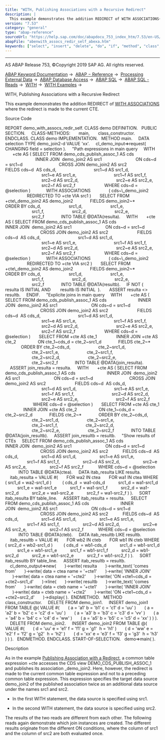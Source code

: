 ```yaml
---
title: "WITH, Publishing Associations with a Recursive Redirect"
description: |
  This example demonstrates the addition REDIRECT of WITH ASSOCIATIONS(https://help.sap.com/doc/abapdocu_753_index_htm/7.53/en-US/abapwith_associations.htm) where the redirect is made to the current CTE. Source Code REPORT demo_with_assocs_redir_self. CLASS demo DEFINITION. PUBLIC SECTION. CLASS
version: "7.53"
category: "general"
type: "abap-reference"
sourceUrl: "https://help.sap.com/doc/abapdocu_753_index_htm/7.53/en-US/abenwith_assocs_redir_self_abexa.htm"
abapFile: "abenwith_assocs_redir_self_abexa.htm"
keywords: ["select", "insert", "delete", "do", "if", "method", "class", "data", "abenwith", "assocs", "redir", "self", "abexa"]
---
```


* * *

AS ABAP Release 753, ©Copyright 2019 SAP AG. All rights reserved.

[ABAP Keyword Documentation](https://help.sap.com/doc/abapdocu_753_index_htm/7.53/en-US/abenabap.htm) →  [ABAP − Reference](https://help.sap.com/doc/abapdocu_753_index_htm/7.53/en-US/abenabap_reference.htm) →  [Processing External Data](https://help.sap.com/doc/abapdocu_753_index_htm/7.53/en-US/abenabap_language_external_data.htm) →  [ABAP Database Access](https://help.sap.com/doc/abapdocu_753_index_htm/7.53/en-US/abenabap_sql.htm) →  [ABAP SQL](https://help.sap.com/doc/abapdocu_753_index_htm/7.53/en-US/abenopensql.htm) →  [ABAP SQL - Reads](https://help.sap.com/doc/abapdocu_753_index_htm/7.53/en-US/abenopen_sql_reading.htm) →  [WITH](https://help.sap.com/doc/abapdocu_753_index_htm/7.53/en-US/abapwith.htm) →  [WITH Examples](https://help.sap.com/doc/abapdocu_753_index_htm/7.53/en-US/abenwith_abexas.htm) → 

WITH, Publishing Associations with a Recursive Redirect

This example demonstrates the addition REDIRECT of [WITH ASSOCIATIONS](https://help.sap.com/doc/abapdocu_753_index_htm/7.53/en-US/abapwith_associations.htm) where the redirect is made to the current CTE.

Source Code

REPORT demo\_with\_assocs\_redir\_self.
CLASS demo DEFINITION.
  PUBLIC SECTION.
    CLASS-METHODS:
      main,
      class\_constructor.
ENDCLASS.
CLASS demo IMPLEMENTATION.
  METHOD main.
    DATA selection TYPE demo\_join2-d VALUE 'xx'.
    cl\_demo\_input=>request( CHANGING field = selection ).
    "Path expressions in main query
    WITH
      +cte AS ( SELECT FROM demo\_cds\_publish\_assoc\_1 AS cds
                         INNER JOIN  demo\_join2 AS src1
                           ON cds~d = src1~d
                             CROSS JOIN demo\_join2 AS src2
                       FIELDS cds~d  AS cds\_d,
                              src1~d AS src1\_d,
                              src1~e AS src1\_e,
                              src1~f AS src1\_f,
                              src2~d AS src2\_d,
                              src2~e AS src2\_e,
                              src2~f AS src2\_f
                       WHERE cds~d = @selection )
            WITH ASSOCIATIONS
              ( cds~\\\_demo\_join2
                  REDIRECTED TO +cte VIA src1 )
      SELECT FROM +cte\\\_demo\_join2 AS demo\_join2
             FIELDS demo\_join2~\*
             ORDER BY cds\_d,
                      src1\_d,
                      src1\_e,
                      src1\_f,
                      src2\_d,
                      src2\_e,
                      src2\_f
             INTO TABLE @DATA(resulta).
    WITH
      +cte AS ( SELECT FROM demo\_cds\_publish\_assoc\_1 AS cds
                         INNER JOIN  demo\_join2 AS src1
                           ON cds~d = src1~d
                             CROSS JOIN demo\_join2 AS src2
                       FIELDS cds~d  AS cds\_d,
                              src1~d AS src1\_d,
                              src1~e AS src1\_e,
                              src1~f AS src1\_f,
                              src2~d AS src2\_d,
                              src2~e AS src2\_e,
                              src2~f AS src2\_f
                       WHERE cds~d = @selection )
            WITH ASSOCIATIONS
              ( cds~\\\_demo\_join2
                  REDIRECTED TO +cte VIA src2 )
      SELECT FROM +cte\\\_demo\_join2 AS demo\_join2
             FIELDS demo\_join2~\*
             ORDER BY cds\_d,
                      src1\_d,
                      src1\_e,
                      src1\_f,
                      src2\_d,
                      src2\_e,
                      src2\_f
             INTO TABLE @DATA(resultb).
    IF NOT (
       resulta IS INITIAL AND
       resultb IS INITIAL  ).
      ASSERT resulta <> resultb.
    ENDIF.
    "Explicite joins in main query
    WITH
      +cte AS ( SELECT FROM demo\_cds\_publish\_assoc\_1 AS cds
                         INNER JOIN  demo\_join2 AS src1
                           ON cds~d = src1~d
                             CROSS JOIN demo\_join2 AS src2
                       FIELDS cds~d  AS cds\_d,
                              src1~d AS src1\_d,
                              src1~e AS src1\_e,
                              src1~f AS src1\_f,
                              src2~d AS src2\_d,
                              src2~e AS src2\_e,
                              src2~f AS src2\_f
                       WHERE cds~d = @selection )
      SELECT FROM +cte AS cte\_1
               INNER JOIN +cte AS cte\_2
                 ON cte\_1~cds\_d = cte\_2~src1\_d
             FIELDS cte\_2~\*
             ORDER BY cte\_2~cds\_d,
                      cte\_2~src1\_d,
                      cte\_2~src1\_e,
                      cte\_2~src1\_f,
                      cte\_2~src2\_d,
                      cte\_2~src2\_e,
                      cte\_2~src2\_f
             INTO TABLE @DATA(join\_resulta).
    ASSERT join\_resulta = resulta.
    WITH
      +cte AS ( SELECT FROM demo\_cds\_publish\_assoc\_1 AS cds
                         INNER JOIN  demo\_join2 AS src1
                           ON cds~d = src1~d
                             CROSS JOIN demo\_join2 AS src2
                       FIELDS cds~d  AS cds\_d,
                              src1~d AS src1\_d,
                              src1~e AS src1\_e,
                              src1~f AS src1\_f,
                              src2~d AS src2\_d,
                              src2~e AS src2\_e,
                              src2~f AS src2\_f
                       WHERE cds~d = @selection )
      SELECT FROM +cte AS cte\_1
               INNER JOIN +cte AS cte\_2
                 ON cte\_1~cds\_d = cte\_2~src2\_d
             FIELDS cte\_2~\*
             ORDER BY cte\_2~cds\_d,
                      cte\_2~src1\_d,
                      cte\_2~src1\_e,
                      cte\_2~src1\_f,
                      cte\_2~src2\_d,
                      cte\_2~src2\_e,
                      cte\_2~src2\_f
             INTO TABLE @DATA(join\_resultb).
    ASSERT join\_resultb = resultb.
    "Show results of CTEs
    SELECT FROM demo\_cds\_publish\_assoc\_1 AS cds
                         INNER JOIN  demo\_join2 AS src1
                           ON cds~d = src1~d
                             CROSS JOIN demo\_join2 AS src2
           FIELDS cds~d  AS cds\_d,
                  src1~d AS src1\_d,
                  src1~e AS src1\_e,
                  src1~f AS src1\_f,
                  src2~d AS src2\_d,
                  src2~e AS src2\_e,
                  src2~f AS src2\_f
           WHERE cds~d = @selection
           INTO TABLE @DATA(ctea).
    DATA itab\_resulta LIKE resulta.
    itab\_resulta = VALUE #(
      FOR wa2 IN ctea
      FOR wa1 IN ctea WHERE ( src1\_d = wa2-src1\_d )
        ( cds\_d  = wa1-cds\_d
          src1\_d = wa1-src1\_d
          src1\_e = wa1-src1\_e
          src1\_f = wa1-src1\_f
          src2\_d = wa1-src2\_d
          src2\_e = wa1-src2\_e
          src2\_f = wa1-src2\_f ) ).
    SORT itab\_resulta BY table\_line.
    ASSERT itab\_resulta = resulta.
    SELECT FROM demo\_cds\_publish\_assoc\_1 AS cds
                         INNER JOIN  demo\_join2 AS src1
                           ON cds~d = src1~d
                             CROSS JOIN demo\_join2 AS src2
           FIELDS cds~d  AS cds\_d,
                  src1~d AS src1\_d,
                  src1~e AS src1\_e,
                  src1~f AS src1\_f,
                  src2~d AS src2\_d,
                  src2~e AS src2\_e,
                  src2~f AS src2\_f
           WHERE cds~d = @selection
           INTO TABLE @DATA(cteb).
    DATA itab\_resultb LIKE resultb.
    itab\_resultb = VALUE #(
      FOR wb2 IN cteb
      FOR wb1 IN cteb WHERE ( src2\_d = wb2-src1\_d )
        ( cds\_d  = wb1-cds\_d
          src1\_d = wb1-src1\_d
          src1\_e = wb1-src1\_e
          src1\_f = wb1-src1\_f
          src2\_d = wb1-src2\_d
          src2\_e = wb1-src2\_e
          src2\_f = wb1-src2\_f ) ).
    SORT itab\_resultb BY table\_line.
    ASSERT itab\_resultb = resultb.
    cl\_demo\_output=>new(
      )->write( resulta
      )->write\_text( 'comes from'
      )->write( data = ctea name = '+cte1'
      )->write( 'INNER JOIN'
      )->write( data = ctea name = '+cte2'
      )->write( 'ON +cte1~cds\_d = +cte2~src1\_d'
      )->line(
      )->write( resultb
      )->write\_text( 'comes from'
      )->write( data = cteb name = '+cte1'
      )->write( 'INNER JOIN'
      )->write( data = cteb name = '+cte2'
      )->write( 'ON +cte1~cds\_d = +cte2~src2\_d'
      )->display( ).  ENDMETHOD.
  METHOD class\_constructor.
    DELETE FROM demo\_join1.
    INSERT demo\_join1 FROM TABLE @( VALUE #(
      ( a = 'a1' b = 'b1' c = 'c1' d = 'uu' )
      ( a = 'a2' b = 'b2' c = 'c2' d = 'uu' )
      ( a = 'a3' b = 'b3' c = 'c3' d = 'vv' )
      ( a = 'a4' b = 'b4' c = 'c4' d = 'ww' )
      ( a = 'a5' b = 'b5' c = 'c5' d = 'xx' ) ) ).
    DELETE FROM demo\_join2.
    INSERT demo\_join2 FROM TABLE @( VALUE #(
      ( d = 'uu' e = 'e1' f = 'f1' g = 'g1'  h = 'h1' )
      ( d = 'ww' e = 'e2' f = 'f2' g = 'g2'  h = 'h2' )
      ( d = 'xx' e = 'e3' f = 'f3' g = 'g3'  h = 'h3' ) ) ).
  ENDMETHOD.
ENDCLASS.
START-OF-SELECTION.
  demo=>main( ).

Description

As in the example [Publishing Association with a Redirect](https://help.sap.com/doc/abapdocu_753_index_htm/7.53/en-US/abenwith_assocs_redirect_abexa.htm), a common table expression +cte accesses the CDS view DEMO\_CDS\_PUBLISH\_ASSOC\_1 and publishes its association \_demo\_join2. Here, however, the redirect is made to the current common table expression and not to a preceding common table expression. This expression specifies the target data source demo\_join2 of the published association twice as an additional data source under the names src1 and src2.

-   In the first WITH statement, the data source is specified using src1.

-   In the second WITH statement, the data source is specified using src2.

The results of the two reads are different from each other. The following reads again demonstrate which join instances are created. The different results originate from the different ON conditions, where the column of src1 and the column of src2 are both evaluated once.